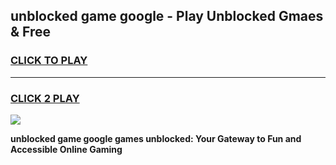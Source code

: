 
## unblocked game google - Play Unblocked Gmaes & Free
<h3>
<a href="https://premium.freeplayer.one?title=unblocked_game_google&ref=19F">CLICK TO PLAY</a></h3>
<hr>

<h3>
<a href="https://premium.freeplayer.one?title=unblocked_game_google&ref=19F">CLICK 2 PLAY</a>
  
</h3>

<a href="https://premium.freeplayer.one?title=unblocked_game_google&ref=19F/"><img src="https://clearcache.store/games.png"></a>


**unblocked game google games unblocked: Your Gateway to Fun and Accessible Online Gaming**
